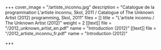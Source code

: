 +++
cover_image = "/artiste_inconnu.jpg"
description = "Catalogue de la programmation L'artiste inconnu, Skol, 2011 / Catalogue of The Unknown Artist (2012) programming, Skol, 2011"
files = []
title = "L'artiste inconnu / The Unknown Artist (2012)"
weight = 2
[[text]]
file = "/2012_unknown_artist_en.pdf"
name = "Introduction (2012)"
[[text]]
file = "/2012_artiste_inconnu_fr.pdf"
name = "Introduction (2012)"

+++
